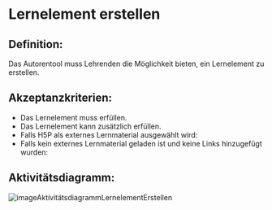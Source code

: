 # Lernelement erstellen

## Definition:

Das Autorentool muss Lehrenden die Möglichkeit bieten, ein Lernelement zu erstellen.

## Akzeptanzkriterien:

- Das Lernelement muss [](AWA9006.md)erfüllen.
- Das Lernelement kann zusätzlich [](AWA9007.md)erfüllen.
- Falls H5P als externes Lernmaterial ausgewählt wird: [](AWA0045.md)
- Falls kein externes Lernmaterial geladen ist und keine Links hinzugefügt wurden: [](AWA0046.md)

## Aktivitätsdiagramm:

![imageAktivitätsdiagrammLernelementErstellen](imageAktivitätsdiagrammLernelementErstellen.png)
